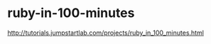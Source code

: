 ruby-in-100-minutes
===================

http://tutorials.jumpstartlab.com/projects/ruby_in_100_minutes.html

